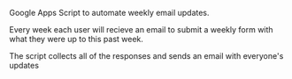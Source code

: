 Google Apps Script to automate weekly email updates. 

Every week each user will recieve an email to submit a weekly form with what they were up to this past week.

The script collects all of the responses and sends an email with everyone's updates
